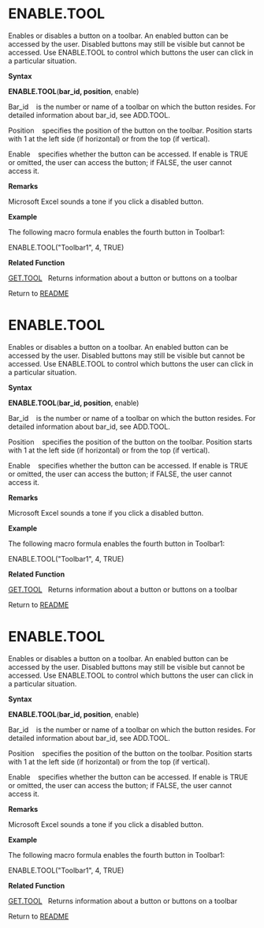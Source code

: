 # ENABLE.TOOL

Enables or disables a button on a toolbar. An enabled button can be
accessed by the user. Disabled buttons may still be visible but cannot
be accessed. Use ENABLE.TOOL to control which buttons the user can click
in a particular situation.

**Syntax**

**ENABLE.TOOL**(**bar\_id, position**, enable)

Bar\_id&nbsp;&nbsp;&nbsp;&nbsp;is the number or name of a toolbar on
which the button resides. For detailed information about bar\_id, see
ADD.TOOL.

Position&nbsp;&nbsp;&nbsp;&nbsp;specifies the position of the button on
the toolbar. Position starts with 1 at the left side (if horizontal) or
from the top (if vertical).

Enable&nbsp;&nbsp;&nbsp;&nbsp;specifies whether the button can be
accessed. If enable is TRUE or omitted, the user can access the button;
if FALSE, the user cannot access it.

**Remarks**

Microsoft Excel sounds a tone if you click a disabled button.

**Example**

The following macro formula enables the fourth button in Toolbar1:

ENABLE.TOOL("Toolbar1", 4, TRUE)

**Related Function**

[GET.TOOL](GET.TOOL.md)&nbsp;&nbsp;&nbsp;Returns information about a button or buttons
on a toolbar



Return to [README](README.md#E)

# ENABLE.TOOL

Enables or disables a button on a toolbar. An enabled button can be
accessed by the user. Disabled buttons may still be visible but cannot
be accessed. Use ENABLE.TOOL to control which buttons the user can click
in a particular situation.

**Syntax**

**ENABLE.TOOL**(**bar\_id, position**, enable)

Bar\_id&nbsp;&nbsp;&nbsp;&nbsp;is the number or name of a toolbar on
which the button resides. For detailed information about bar\_id, see
ADD.TOOL.

Position&nbsp;&nbsp;&nbsp;&nbsp;specifies the position of the button on
the toolbar. Position starts with 1 at the left side (if horizontal) or
from the top (if vertical).

Enable&nbsp;&nbsp;&nbsp;&nbsp;specifies whether the button can be
accessed. If enable is TRUE or omitted, the user can access the button;
if FALSE, the user cannot access it.

**Remarks**

Microsoft Excel sounds a tone if you click a disabled button.

**Example**

The following macro formula enables the fourth button in Toolbar1:

ENABLE.TOOL("Toolbar1", 4, TRUE)

**Related Function**

[GET.TOOL](GET.TOOL.md)&nbsp;&nbsp;&nbsp;Returns information about a button or buttons
on a toolbar



Return to [README](README.md#E)

# ENABLE.TOOL

Enables or disables a button on a toolbar. An enabled button can be
accessed by the user. Disabled buttons may still be visible but cannot
be accessed. Use ENABLE.TOOL to control which buttons the user can click
in a particular situation.

**Syntax**

**ENABLE.TOOL**(**bar\_id, position**, enable)

Bar\_id&nbsp;&nbsp;&nbsp;&nbsp;is the number or name of a toolbar on
which the button resides. For detailed information about bar\_id, see
ADD.TOOL.

Position&nbsp;&nbsp;&nbsp;&nbsp;specifies the position of the button on
the toolbar. Position starts with 1 at the left side (if horizontal) or
from the top (if vertical).

Enable&nbsp;&nbsp;&nbsp;&nbsp;specifies whether the button can be
accessed. If enable is TRUE or omitted, the user can access the button;
if FALSE, the user cannot access it.

**Remarks**

Microsoft Excel sounds a tone if you click a disabled button.

**Example**

The following macro formula enables the fourth button in Toolbar1:

ENABLE.TOOL("Toolbar1", 4, TRUE)

**Related Function**

[GET.TOOL](GET.TOOL.md)&nbsp;&nbsp;&nbsp;Returns information about a button or buttons
on a toolbar



Return to [README](README.md#E)

